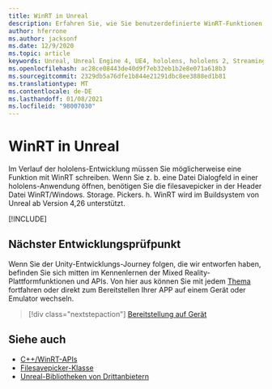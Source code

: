 ```yaml
---
title: WinRT in Unreal
description: Erfahren Sie, wie Sie benutzerdefinierte WinRT-Funktionen in Unreal Mixed Reality-Apps für hololens-Geräte schreiben und verwalten.
author: hferrone
ms.author: jacksonf
ms.date: 12/9/2020
ms.topic: article
keywords: Unreal, Unreal Engine 4, UE4, hololens, hololens 2, Streaming, Remoting, Mixed Reality, Development, Getting Started, Features, New Project, Emulator, Documentation, Guides, Features, holograms, Game Development, Mixed Reality Headset, Windows Mixed Reality Headset, Virtual Reality Headset, WinRT, dll
ms.openlocfilehash: ac28ce08443de40d9f7eb32eb1b2e8e071a618b3
ms.sourcegitcommit: 2329db5a76dfe1b844e21291dbc8ee3888ed1b81
ms.translationtype: MT
ms.contentlocale: de-DE
ms.lasthandoff: 01/08/2021
ms.locfileid: "98007030"
---
```

# <a name="winrt-in-unreal"></a>WinRT in Unreal

Im Verlauf der hololens-Entwicklung müssen Sie möglicherweise eine Funktion mit WinRT schreiben. Wenn Sie z. b. eine Datei Dialogfeld in einer hololens-Anwendung öffnen, benötigen Sie die filesavepicker in der Header Datei WinRT/Windows. Storage. Pickers. h. WinRT wird im Buildsystem von Unreal ab Version 4,26 unterstützt.

[!INCLUDE[](includes/tabs-winRT.md)]

## <a name="next-development-checkpoint"></a>Nächster Entwicklungsprüfpunkt

Wenn Sie der Unity-Entwicklungs-Journey folgen, die wir entworfen haben, befinden Sie sich mitten im Kennenlernen der Mixed Reality-Plattformfunktionen und APIs. Von hier aus können Sie mit jedem [Thema](unreal-development-overview.md#3-platform-capabilities-and-apis) fortfahren oder direkt zum Bereitstellen Ihrer APP auf einem Gerät oder Emulator wechseln.

> [!div class="nextstepaction"]
> [Bereitstellung auf Gerät](unreal-deploying.md)

## <a name="see-also"></a>Siehe auch

* [C++/WinRT-APIs](https://docs.microsoft.com/windows/uwp/cpp-and-winrt-apis/)
* [Filesavepicker-Klasse](https://docs.microsoft.com/uwp/api/Windows.Storage.Pickers.FileSavePicker) 
* [Unreal-Bibliotheken von Drittanbietern](https://docs.unrealengine.com/Programming/BuildTools/UnrealBuildTool/ThirdPartyLibraries/index.html) 
